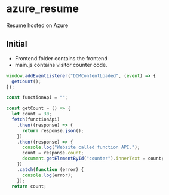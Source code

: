 # azure_resume

Resume hosted on Azure

## Initial

- Frontend folder contains the frontend
- main.js contains visitor counter code.

```js
window.addEventListener("DOMContentLoaded", (event) => {
  getCount();
});

const functionApi = "";

const getCount = () => {
  let count = 30;
  fetch(functionApi)
    .then((response) => {
      return response.json();
    })
    .then((response) => {
      console.log("Website called function API.");
      count = response.count;
      document.getElementById("counter").innerText = count;
    })
    .catch(function (error) {
      console.log(error);
    });
  return count;
```
